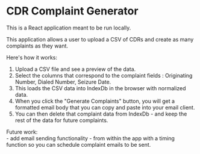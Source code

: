 # CDR Complaint Generator

This is a React application meant to be run locally.

This application allows a user to upload a CSV of CDRs and create as many complaints as they want.

Here's how it works:
1. Upload a CSV file and see a preview of the data.
2. Select the columns that correspond to the complaint fields : Originating Number, Dialed Number, Seizure Date.
3. This loads the CSV data into IndexDb in the browser with normalized data.
4. When you click the "Generate Complaints" button, you will get a formatted email body that you can copy and paste into your email client.
5. You can then delete that complaint data from IndexDb - and keep the rest of the data for future complaints.

Future work:  
    - add email sending functionality - from within the app with a timing function so you can schedule complaint emails to be sent.
